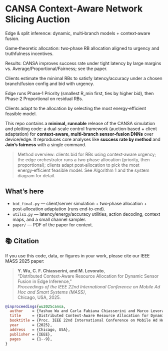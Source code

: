 # CANSA Context‑Aware Network Slicing Auction

Edge & split inference: dynamic, multi‑branch models + context‑aware fusion.

Game‑theoretic allocation: two‑phase RB allocation aligned to urgency and truthfulness incentives.

Results: CANSA improves success rate under tight latency by large margins vs. Average/Proportional/Fairness; see the paper.


Clients estimate the minimal RBs to satisfy latency/accuracy under a chosen branch/fusion config and bid with urgency.

Edge runs Phase‑1 Priority (smallest R_min first, ties by higher bid), then Phase‑2 Proportional on residual RBs.

Clients adapt to the allocation by selecting the most energy‑efficient feasible model.

This repo contains a **minimal, runnable** release of the CANSA simulation and plotting code:
a dual‑scale control framework (auction‑based + client adaptation) for **context‑aware,
multi‑branch sensor‑fusion DNNs** over device/edge. It reproduces core analyses like
**success rate by method** and **Jain’s fairness** with a single command.

> Method overview: clients bid for RBs using context‑aware urgency; the edge orchestrator
> runs a two‑phase allocation (priority, then proportional); clients adapt post‑allocation to
> pick the most energy‑efficient feasible model. See Algorithm 1 and the system diagram for detail.

## What’s here

- `bid_final.py` — client/server simulation + two‑phase allocation + post‑allocation adaptation (runs end‑to‑end).
- `utils1.py` — latency/energy/accuracy utilities, action decoding, context maps, and a small channel sampler.
- `paper/` — PDF of the paper for context.

## 📚 Citation

If you use this code, data, or figures in your work, please cite our IEEE MASS 2025 paper:

> **Y. Wu, C. F. Chiasserini, and M. Levorato**,  
> “Distributed Context-Aware Resource Allocation for Dynamic Sensor Fusion in Edge Inference,”  
> *Proceedings of the IEEE 22nd International Conference on Mobile Ad Hoc and Smart Systems (MASS)*,  
> Chicago, USA, 2025.  

```bibtex
@inproceedings{wu2025cansa,
  author    = {Yashuo Wu and Carla Fabiana Chiasserini and Marco Levorato},
  title     = {Distributed Context-Aware Resource Allocation for Dynamic Sensor Fusion in Edge Inference},
  booktitle = {Proc. IEEE 22nd International Conference on Mobile Ad Hoc and Smart Systems (MASS)},
  year      = {2025},
  address   = {Chicago, USA},
  publisher = {IEEE},
  pages     = {1--9},
}




